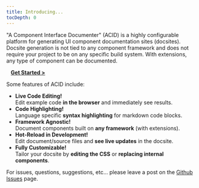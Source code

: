 ```yaml
---
title: Introducing...
tocDepth: 0
---
```


"A Component Interface Documenter" (ACID) is a highly configurable platform for generating UI component documentation sites (docsites).  Docsite generation is not tied to any component framework and does not require your project to be on any specific build system. With extensions, any type of component can be documented.

&nbsp;&nbsp; ******[Get Started >](section/start)******

Some features of ACID include:

- ******Live Code Editing!******  
  Edit example code **in the browser** and immediately see results.
- ******Code Highlighting!******  
  Language specific **syntax highlighting** for markdown code blocks.
- ******Framework Agnostic!******  
  Document components built on **any framework** (with extensions).
- ******Hot-Reload in Development!******  
  Edit document/source files and **see live updates** in the docsite.
- ******Fully Customizable!******  
  Tailor your docsite by **editing the CSS** or **replacing internal components**.

For issues, questions, suggestions, etc... please leave a post on the [Github Issues](https://github.com/capmeth/acid/issues) page.
